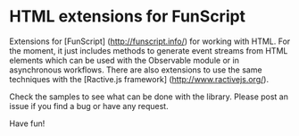 # HTML extensions for FunScript

Extensions for [FunScript] (http://funscript.info/) for working with HTML. For the moment, it just includes methods to generate event streams from HTML elements which can be used with the Observable module or in asynchronous workflows. There are also extensions to use the same techniques with the [Ractive.js framework] (http://www.ractivejs.org/).

Check the samples to see what can be done with the library. Please post an issue if you find a bug or have any request.

Have fun!